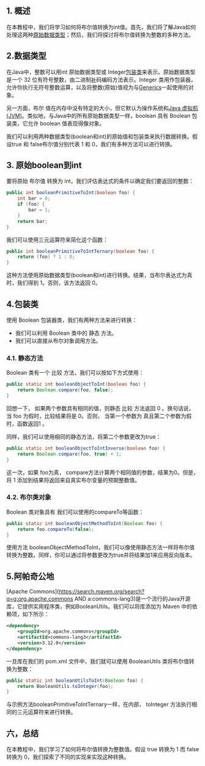 ## 1. 概述

在本教程中，我们将学习如何将布尔值转换为int值。首先，我们将了解Java如何处理这两种[原始数据类型](https://www.baeldung.com/java-primitives)；然后，我们将探讨将布尔值转换为整数的多种方法。

## 2.数据类型

在Java中，整数可以用int 原始数据类型或 Integer[包装类](https://www.baeldung.com/java-wrapper-classes)来表示。原始数据类型是一个 32 位有符号整数，由二进制[补](https://www.baeldung.com/cs/two-complement)码编码方法表示。Integer 类用作包装器，允许你执行无符号整数运算，以及将整数(原始)值视为与[Generics](https://www.baeldung.com/java-generics)一起使用的对象。

另一方面，布尔 值在内存中没有特定的大小，但它默认为操作系统和[Java 虚拟机 (JVM)](https://www.baeldung.com/jvm-vs-jre-vs-jdk)。类似地，与Java中的所有原始数据类型一样，boolean 具有 Boolean 包装类，它允许 boolean 值表现得像对象。

我们可以利用两种数据类型(boolean和int)的原始值和包装类来执行数据转换。假设true 和 false布尔值分别代表 1 和 0，我们有多种方法可以进行转换。

## 3. 原始boolean到int

要将原始 布尔值 转换为 int，我们评估表达式的条件以确定我们要返回的整数：

```java
public int booleanPrimitiveToInt(boolean foo) {
    int bar = 0;
    if (foo) {
        bar = 1;
    }
    return bar;
}
```

我们可以使用三元运算符来简化这个函数：

```java
public int booleanPrimitiveToIntTernary(boolean foo) {
    return (foo) ? 1 : 0;
}
```

这种方法使用原始数据类型(boolean和int)进行转换。结果，当布尔表达式为真时，我们得到 1。否则，该方法返回 0。

## 4.包装类

使用 Boolean 包装器类，我们有两种方法来进行转换：

-   我们可以利用 Boolean 类中的 静态 方法。
-   我们可以直接从布尔对象调用方法。

### 4.1. 静态方法

Boolean 类有一个 比较 方法，我们可以按如下方式使用：

```java
public static int booleanObjectToInt(boolean foo) {
    return Boolean.compare(foo, false);
}
```

回想一下， 如果两个参数具有相同的值，则静态 比较 方法返回 0 。换句话说，当 foo 为假时，比较结果将是 0。否则， 当第一个参数为 真且第二个参数为假时，函数返回1 。

同样，我们可以使用相同的静态方法，将第二个参数更改为true：

```java
public static int booleanObjectToIntInverse(boolean foo) { 
    return Boolean.compare(foo, true) + 1;
}
```

这一次，如果 foo为真， compare方法计算两个相同值的参数，结果为0。但是，将 1 添加到结果将返回来自真实布尔变量的预期整数值。

### 4.2. 布尔类对象

Boolean 类对象具有 我们可以使用的compareTo等函数：

```java
public static int booleanObjectMethodToInt(Boolean foo) {
    return foo.compareTo(false);
}
```

使用方法 booleanObjectMethodToInt，我们可以像使用静态方法一样将布尔值转换为整数。同样，你可以通过将参数更改为true并将结果加1来应用反向版本。

## 5.阿帕奇公地

[Apache Commons](https://search.maven.org/search?q=g:org.apache.commons AND a:commons-lang3)是一个流行的Java开源库，它提供实用程序类，例如BooleanUtils。我们可以将库添加为 Maven 中的依赖项，如下所示：

```xml
<dependency>
    <groupId>org.apache.commons</groupId>
    <artifactId>commons-lang3</artifactId>
    <version>3.12.0</version>
</dependency>

```

一旦库在我们的 pom.xml 文件中，我们就可以使用 BooleanUtils 类将布尔值转换为整数：

```java
public static int booleanUtilsToInt(Boolean foo) {
    return BooleanUtils.toInteger(foo);
}
```

与示例方法booleanPrimitiveToIntTernary一样，在内部， toInteger 方法执行相同的三元运算符来进行转换。

## 六，总结

在本教程中，我们学习了如何将布尔值转换为整数值。假设 true 转换为 1 而 false 转换为 0，我们探索了不同的实现来实现这种转换。